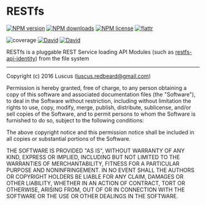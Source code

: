 # RESTfs

[![NPM version](https://img.shields.io/npm/v/restfs.svg?style=flat)](https://www.npmjs.com/package/restfs "View this project on NPM")
[![NPM downloads](https://img.shields.io/npm/dm/restfs.svg?style=flat)](https://www.npmjs.com/package/restfs "View this project on NPM")
[![NPM license](https://img.shields.io/npm/l/restfs.svg?style=flat)](https://www.npmjs.com/package/restfs "View this project on NPM")
[![flattr](https://img.shields.io/badge/flattr-donate-yellow.svg?style=flat)](http://flattr.com/thing/3817419/luscus-on-GitHub)

![coverage](https://rawgit.com/luscus/restfs/master/reports/coverage.svg)
[![David](https://img.shields.io/david/luscus/restfs.svg?style=flat)](https://david-dm.org/luscus/restfs)
[![David](https://img.shields.io/david/dev/luscus/restfs.svg?style=flat)](https://david-dm.org/luscus/restfs#info=devDependencies)

RESTfs is a pluggable REST Service loading API Modules (such as [restfs-api-identity](https://github.com/luscus/restfs-api-identity)) from the file system

-------------------
Copyright (c) 2016 Luscus (luscus.redbeard@gmail.com)

Permission is hereby granted, free of charge, to any person obtaining a copy of this software and associated documentation files (the "Software"), to deal in the Software without restriction, including without limitation the rights to use, copy, modify, merge, publish, distribute, sublicense, and/or sell copies of the Software, and to permit persons to whom the Software is furnished to do so, subject to the following conditions:

The above copyright notice and this permission notice shall be included in all copies or substantial portions of the Software.

THE SOFTWARE IS PROVIDED "AS IS", WITHOUT WARRANTY OF ANY KIND, EXPRESS OR IMPLIED, INCLUDING BUT NOT LIMITED TO THE WARRANTIES OF MERCHANTABILITY, FITNESS FOR A PARTICULAR PURPOSE AND NONINFRINGEMENT. IN NO EVENT SHALL THE AUTHORS OR COPYRIGHT HOLDERS BE LIABLE FOR ANY CLAIM, DAMAGES OR OTHER LIABILITY, WHETHER IN AN ACTION OF CONTRACT, TORT OR OTHERWISE, ARISING FROM, OUT OF OR IN CONNECTION WITH THE SOFTWARE OR THE USE OR OTHER DEALINGS IN THE SOFTWARE.
